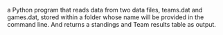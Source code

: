 a Python program that reads data from two data files, teams.dat and games.dat, stored within a folder whose name will be provided in the command line. And returns a standings and Team results table as output.
